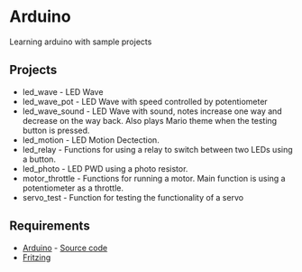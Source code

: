 # Arduino
Learning arduino with sample projects

## Projects
- led_wave - LED Wave
- led_wave_pot - LED Wave with speed controlled by potentiometer
- led_wave_sound - LED Wave with sound, notes increase one way and decrease on the way back. Also plays Mario theme when the testing button is pressed.
- led_motion - LED Motion Dectection.
- led_relay - Functions for using a relay to switch between two LEDs using a button.
- led_photo - LED PWD using a photo resistor.
- motor_throttle - Functions for running a motor. Main function is using a potentiometer as a throttle.
- servo_test - Function for testing the functionality of a servo

## Requirements
- [Arduino](https://www.arduino.cc/en/main/software) - [Source code](https://github.com/arduino/Arduino)
- [Fritzing](http://fritzing.org/download/)
